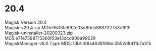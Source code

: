 # 20.4
Magisk Version 20.4  
Magisk-v20.4.zip MD5:9503fc692e03d60cb8897ff2753c193f  
Magisk-uninstaller-20200323.zip MD5:e71e7598715366f03e13dcd908a99029   
MagiskManager-v8.0.7.apk MD5:73b1c98a4638f66bc2b52d8411b7a315
